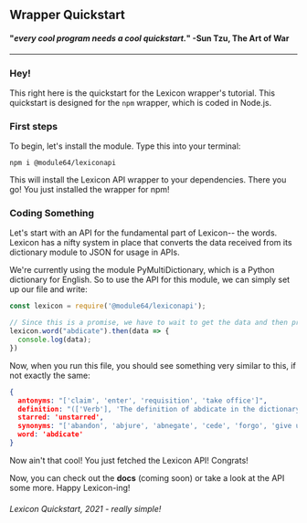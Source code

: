 ## Wrapper Quickstart
#### "*every cool program needs a cool quickstart.*" -Sun Tzu, **The Art of War**
<hr>

### Hey!
This right here is the quickstart for the Lexicon wrapper's tutorial. This quickstart is designed for the `npm` wrapper, which is coded in Node.js.

### First steps
To begin, let's install the module. Type this into your terminal:
```
npm i @module64/lexiconapi
```
This will install the Lexicon API wrapper to your dependencies. There you go! You just installed the wrapper for npm!

### Coding Something
Let's start with an API for the fundamental part of Lexicon-- the words. Lexicon has a nifty system in place that converts the data received from its dictionary module to JSON for usage in APIs.

We're currently using the module PyMultiDictionary, which is a Python dictionary for English. So to use the API for this module, we can simply set up our file and write:
```js
const lexicon = require('@module64/lexiconapi');

// Since this is a promise, we have to wait to get the data and then print it out
lexicon.word("abdicate").then(data => {
  console.log(data);
})
```
Now, when you run this file, you should see something very similar to this, if not exactly the same:
```json
{
  antonyms: "['claim', 'enter', 'requisition', 'take office']",
  definition: "(['Verb'], 'The definition of abdicate in the dictionary is to renounce, esp formally.', 'Abdication is when a monarch, such as a king or emperor gives up or relinquishes his or her office and power.')",
  starred: 'unstarred',
  synonyms: "['abandon', 'abjure', 'abnegate', 'cede', 'forgo', 'give up', 'hand over', 'quit', 'relinquish', 'renounce', 'resign', 'retire', 'step down', 'surrender', 'vacate', 'waive', 'yield']",
  word: 'abdicate'
}
```
Now ain't that cool! You just fetched the Lexicon API! Congrats!

Now, you can check out the **docs** (coming soon) or take a look at the API some more. Happy Lexicon-ing!

###### Lexicon Quickstart, 2021 - really simple!